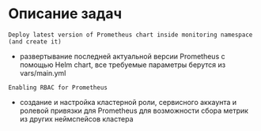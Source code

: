 # Описание задач

`Deploy latest version of Prometheus chart inside monitoring namespace (and create it)`
- развертывание последней актуальной версии Prometheus с помощью Helm chart, все требуемые параметры берутся из vars/main.yml

`Enabling RBAC for Prometheus`
- создание и настройка кластерной роли, сервисного аккаунта и ролевой привязки для Prometheus для возможности сбора метрик из других неймспейсов кластера

